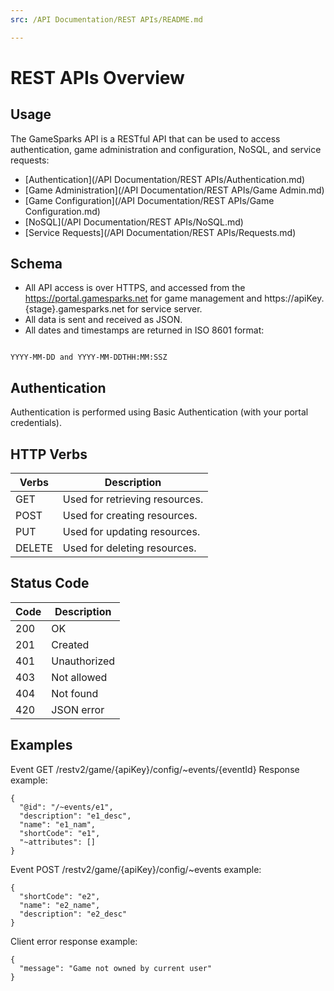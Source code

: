 ```yaml
---
src: /API Documentation/REST APIs/README.md

---
```


# REST APIs Overview

## Usage
The GameSparks API is a RESTful API that can be used to access authentication, game administration and configuration, NoSQL, and service requests:
* [Authentication](/API Documentation/REST APIs/Authentication.md)
* [Game Administration](/API Documentation/REST APIs/Game Admin.md)
* [Game Configuration](/API Documentation/REST APIs/Game Configuration.md)
* [NoSQL](/API Documentation/REST APIs/NoSQL.md)
* [Service Requests](/API Documentation/REST APIs/Requests.md)

## Schema

* All API access is over HTTPS, and accessed from the https://portal.gamesparks.net for game management and https://apiKey.{stage}.gamesparks.net for service server.
* All data is sent and received as JSON.
* All dates and timestamps are returned in ISO 8601 format:

```

YYYY-MM-DD and YYYY-MM-DDTHH:MM:SSZ

```

## Authentication
Authentication is performed using Basic Authentication (with your portal credentials).

## HTTP Verbs

Verbs  | Description
-----  | -----------
GET    | Used for retrieving resources.
POST   | Used for creating resources.
PUT    | Used for updating resources.
DELETE | Used for deleting resources.

## Status Code

Code | Description
-- | --
200 | OK
201 | Created
401 | Unauthorized
403 | Not allowed
404 | Not found
420 | JSON error

## Examples
Event GET /restv2/game/{apiKey}/config/~events/{eventId}
Response example:
```
{
  "@id": "/~events/e1",
  "description": "e1_desc",
  "name": "e1_nam",
  "shortCode": "e1",
  "~attributes": []
}
```

Event POST /restv2/game/{apiKey}/config/~events example:
```
{
  "shortCode": "e2",
  "name": "e2_name",
  "description": "e2_desc"
}
```
Client error response example:
```
{
  "message": "Game not owned by current user"
}
```
